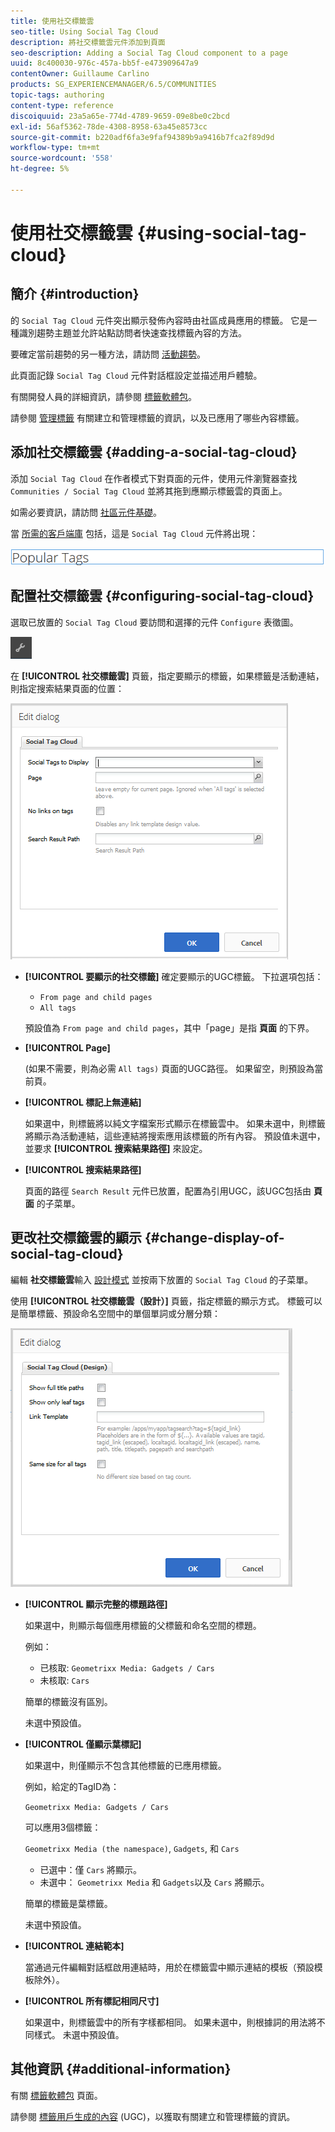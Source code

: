 ```yaml
---
title: 使用社交標籤雲
seo-title: Using Social Tag Cloud
description: 將社交標籤雲元件添加到頁面
seo-description: Adding a Social Tag Cloud component to a page
uuid: 8c400030-976c-457a-bb5f-e473909647a9
contentOwner: Guillaume Carlino
products: SG_EXPERIENCEMANAGER/6.5/COMMUNITIES
topic-tags: authoring
content-type: reference
discoiquuid: 23a5a65e-774d-4789-9659-09e8be0c2bcd
exl-id: 56af5362-78de-4308-8958-63a45e8573cc
source-git-commit: b220adf6fa3e9faf94389b9a9416b7fca2f89d9d
workflow-type: tm+mt
source-wordcount: '558'
ht-degree: 5%

---
```


# 使用社交標籤雲 {#using-social-tag-cloud}

## 簡介 {#introduction}

的 `Social Tag Cloud` 元件突出顯示發佈內容時由社區成員應用的標籤。 它是一種識別趨勢主題並允許站點訪問者快速查找標籤內容的方法。

要確定當前趨勢的另一種方法，請訪問 [活動趨勢](trends.md)。

此頁面記錄 `Social Tag Cloud` 元件對話框設定並描述用戶體驗。

有關開發人員的詳細資訊，請參閱 [標籤軟體包](tag.md)。

請參閱 [管理標籤](../../help/sites-administering/tags.md) 有關建立和管理標籤的資訊，以及已應用了哪些內容標籤。

## 添加社交標籤雲 {#adding-a-social-tag-cloud}

添加 `Social Tag Cloud` 在作者模式下對頁面的元件，使用元件瀏覽器查找 `Communities / Social Tag Cloud` 並將其拖到應顯示標籤雲的頁面上。

如需必要資訊，請訪問 [社區元件基礎](basics.md)。

當 [所需的客戶端庫](tag.md#essentials-for-client-side) 包括，這是 `Social Tag Cloud` 元件將出現：

![社交標籤](assets/social-tag.png)

## 配置社交標籤雲 {#configuring-social-tag-cloud}

選取已放置的 `Social Tag Cloud` 要訪問和選擇的元件 `Configure` 表徵圖。

![配置](assets/configure-new.png)

在 **[!UICONTROL 社交標籤雲]** 頁籤，指定要顯示的標籤，如果標籤是活動連結，則指定搜索結果頁面的位置：

![社會標籤雲](assets/social-tag-cloud.png)

* **[!UICONTROL 要顯示的社交標籤]**
確定要顯示的UGC標籤。 下拉選項包括：

   * `From page and child pages`
   * `All tags`

   預設值為 `From page and child pages`，其中「page」是指 **頁面** 的下界。

* **[!UICONTROL Page]**

   (如果不需要，則為必需 `All tags)` 頁面的UGC路徑。 如果留空，則預設為當前頁。

* **[!UICONTROL 標記上無連結]**

   如果選中，則標籤將以純文字檔案形式顯示在標籤雲中。 如果未選中，則標籤將顯示為活動連結，這些連結將搜索應用該標籤的所有內容。 預設值未選中，並要求 **[!UICONTROL 搜索結果路徑]** 來設定。

* **[!UICONTROL 搜索結果路徑]**

   頁面的路徑 `Search Result` 元件已放置，配置為引用UGC，該UGC包括由 **頁面** 的子菜單。

## 更改社交標籤雲的顯示 {#change-display-of-social-tag-cloud}

編輯 **社交標籤雲**&#x200B;輸入 [設計模式](../../help/sites-authoring/default-components-designmode.md) 並按兩下放置的 `Social Tag Cloud` 的子菜單。

使用 **[!UICONTROL 社交標籤雲（設計）]** 頁籤，指定標籤的顯示方式。 標籤可以是簡單標籤、預設命名空間中的單個單詞或分層分類：

![社會標籤雲設計](assets/social-tag-cloud-design.png)

* **[!UICONTROL 顯示完整的標題路徑]**

   如果選中，則顯示每個應用標籤的父標籤和命名空間的標題。

   例如：

   * 已核取: `Geometrixx Media: Gadgets / Cars`
   * 未核取: `Cars`

   簡單的標籤沒有區別。

   未選中預設值。

* **[!UICONTROL 僅顯示葉標記]**

   如果選中，則僅顯示不包含其他標籤的已應用標籤。

   例如，給定的TagID為：

   `Geometrixx Media: Gadgets / Cars`

   可以應用3個標籤：

   `Geometrixx Media (the namespace)`, `Gadgets`, 和 `Cars`

   * 已選中：僅 `Cars` 將顯示。
   * 未選中： `Geometrixx Media` 和 `Gadgets`以及 `Cars` 將顯示。

   簡單的標籤是葉標籤。

   未選中預設值。

* **[!UICONTROL 連結範本]**

   當通過元件編輯對話框啟用連結時，用於在標籤雲中顯示連結的模板（預設模板除外）。

* **[!UICONTROL 所有標記相同尺寸]**

   如果選中，則標籤雲中的所有字樣都相同。 如果未選中，則根據詞的用法將不同樣式。 未選中預設值。

## 其他資訊 {#additional-information}

有關 [標籤軟體包](tag.md) 頁面。

請參閱 [標籤用戶生成的內容](tag-ugc.md) (UGC)，以獲取有關建立和管理標籤的資訊。
